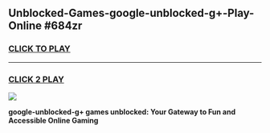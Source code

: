 
## Unblocked-Games-google-unblocked-g+-Play-Online #684zr
<h3>
<a href="https://news.freeplayer.one?title=google-unblocked-g+&ref=3">CLICK TO PLAY</a></h3>
<hr>

<h3>
<a href="https://news.freeplayer.one?title=google-unblocked-g+&ref=3">CLICK 2 PLAY</a>
  
</h3>

<a href="https://news.freeplayer.one?title=google-unblocked-g+&ref=3"><img src="https://clearcache.store/games.png"></a>


**google-unblocked-g+ games unblocked: Your Gateway to Fun and Accessible Online Gaming**
